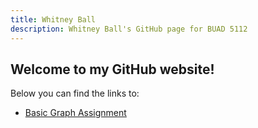 ```yaml
---
title: Whitney Ball
description: Whitney Ball's GitHub page for BUAD 5112
---
```


## Welcome to my GitHub website!

Below you can find the links to:

- [Basic Graph Assignment](/TimeSeries/index.md)
